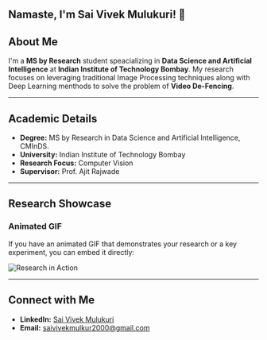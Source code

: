 ## Namaste, I'm Sai Vivek Mulukuri! 🙏

<!--
**Saivivekmulukuri/Saivivekmulukuri** is a ✨ _special_ ✨ repository because its `README.md` (this file) appears on your GitHub profile.

Here are some ideas to get you started:

- 🔭 I’m currently working on ...
- 🌱 I’m currently learning ...
- 👯 I’m looking to collaborate on ...
- 🤔 I’m looking for help with ...
- 💬 Ask me about ...
- 📫 How to reach me: ...
- 😄 Pronouns: ...
- ⚡ Fun fact: ...
-->
## About Me
I'm a **MS by Research** student speacializing in **Data Science and Artificial Intelligence** at **Indian Institute of Technology Bombay**. My research focuses on leveraging traditional Image Processing techniques along with Deep Learning menthods to solve the problem of **Video De-Fencing**.

---

## Academic Details
- **Degree:** MS by Research in Data Science and Artificial Intelligence, CMInDS.
- **University:** Indian Institute of Technology Bombay
- **Research Focus:** Computer Vision
- **Supervisor:** Prof. Ajit Rajwade

---

## Research Showcase
### Animated GIF
If you have an animated GIF that demonstrates your research or a key experiment, you can embed it directly:

![Research in Action](https://drive.google.com/uc?export=view&id=17Lope_bzJ7KYl1IM_OqlWAsNG-KIjXXo)

---

## Connect with Me
- **LinkedIn:** [Sai Vivek Mulukuri](https://linkedin.com/in/saivivekmulukuri/)
- **Email:** [saivivekmulkur2000@gmail.com](mailto:saivivekmulkur2000@gmail.com)
